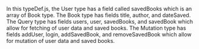 In this typeDef.js, the User type has a field called savedBooks which is an array of Book type. The Book type has fields title, author, and dateSaved. The Query type has fields users, user, savedBooks, and savedBook which allow for fetching of user data and saved books. The Mutation type has fields addUser, login, addSavedBook, and removeSavedBook which allow for mutation of user data and saved books.




